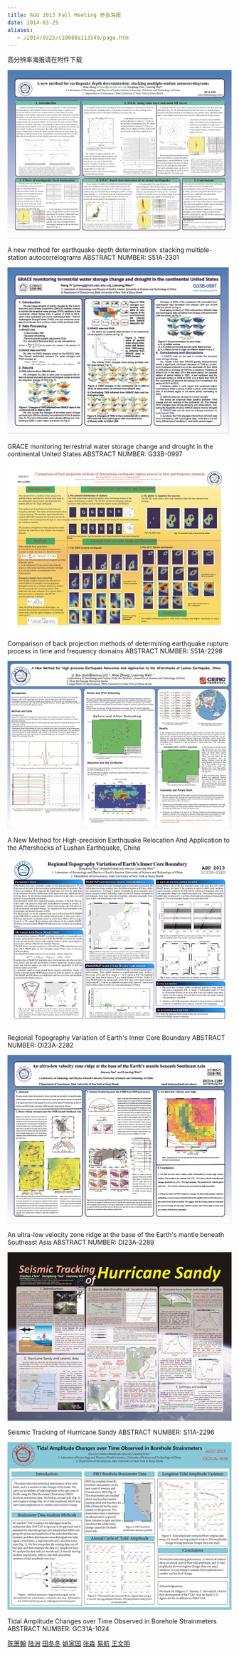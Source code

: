 ```yaml
---
title: AGU 2013 Fall Meeting 参会海报
date: 2014-03-25
aliases:
   - /2014/0325/c10088a113549/page.htm
---
```

高分辨率海报请在附件下载

![](thumb_zhangm.jpg)

A new method for earthquake depth determination: stacking multiple-station autocorrelograms
ABSTRACT NUMBER: S51A-2301

![](thumb_yih.jpg)

GRACE monitoring terrestrial water storage change and drought in the continental United States
ABSTRACT NUMBER: G33B-0997

![](thumb_wangwm.jpg)

Comparison of back projection methods of determining earthquake rupture process in time and frequency domains
ABSTRACT NUMBER: S51A-2298

![](thumb_sunl.jpg)

A New Method for High-precision Earthquake Relocation And Application to the Aftershocks of Lushan Earthquake, China

![](thumb_tiandd.jpg)

Regional Topography Variation of Earth's Inner Core Boundary
ABSTRACT NUMBER: DI23A-2282


![](thumb_yaojy.jpg)

An ultra-low velocity zone ridge at the base of the Earth's mantle beneath Southeast Asia
ABSTRACT NUMBER: DI23A-2289

![](thumb_chenxh.jpg)

Seismic Tracking of Hurricane Sandy
ABSTRACT NUMBER: S11A-2296

![](thumb_luz.jpg)

Tidal Amplitude Changes over Time Observed in Borehole Strainmeters
ABSTRACT NUMBER: GC31A-1024

[陈箫翰](chenxh.jpg)  [陆洲](luz.jpg)  [田冬冬](tiandd.jpg) [姚家园](yaojy.jpg) [张淼](zhangm.jpg) [易航](yih.jpg) [王文明](wangwm.jpg)
